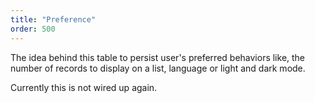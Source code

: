 ```yaml
---
title: "Preference"
order: 500
---
```

The idea behind this table to persist user's preferred behaviors like, the number of records to display on a list, language or light and dark mode.

Currently this is not wired up again.
